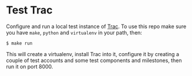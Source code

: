 # Test Trac

Configure and run a local test instance of [Trac](https://trac.edgewall.org/).
To use this repo make sure you have `make`, `python` and `virtualenv` in your
path, then:

    $ make run

This will create a virtualenv, install Trac into it, configure it by creating
a couple of test accounts and some test components and milestones, then run
it on port 8000.
